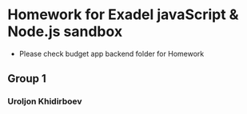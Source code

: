 # Homework for Exadel javaScript & Node.js sandbox

- Please check budget app backend folder for Homework

## Group 1

### Uroljon Khidirboev